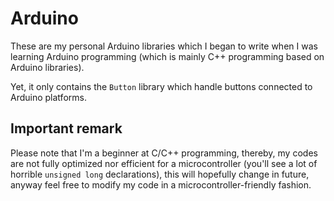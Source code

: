 # Arduino

These are my personal Arduino libraries which I began to write when I was learning Arduino programming (which is mainly C++ programming based on Arduino libraries).

Yet, it only contains the `Button` library which handle buttons connected to Arduino platforms.

## Important remark

Please note that I'm a beginner at C/C++ programming, thereby, my codes are not fully optimized nor efficient for a microcontroller (you'll see a lot of horrible `unsigned long` declarations), this will hopefully change in future, anyway feel free to modify my code in a microcontroller-friendly fashion.
